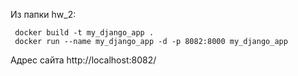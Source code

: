 Из папки hw_2:
```
 docker build -t my_django_app .
 docker run --name my_django_app -d -p 8082:8000 my_django_app
```
Адрес сайта http://localhost:8082/
